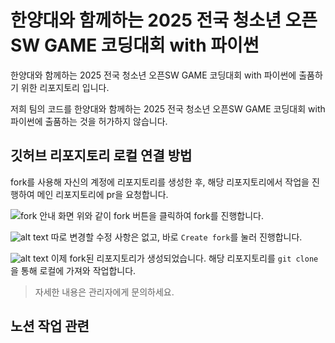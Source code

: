 # 한양대와 함께하는 2025 전국 청소년 오픈SW GAME 코딩대회 with 파이썬

한양대와 함께하는 2025 전국 청소년 오픈SW GAME 코딩대회 with 파이썬에 출품하기 위한 리포지토리 입니다.

저희 팀의 코드를 한양대와 함께하는 2025 전국 청소년 오픈SW GAME 코딩대회 with 파이썬에 출품하는 것을 허가하지 않습니다.

## 깃허브 리포지토리 로컬 연결 방법

fork를 사용해 자신의 계정에 리포지토리를 생성한 후, 해당 리포지토리에서 작업을 진행하여 메인 리포지토리에 pr을 요청합니다.

![fork 안내 화면](image/forkhelp.png)
위와 같이 fork 버튼을 클릭하여 fork를 진행합니다.

![alt text](image/forkwindowhelp.png)
따로 변경할 수정 사항은 없고, 바로 `Create fork`를 눌러 진행합니다.

![alt text](image/forkrepohelp.png)
이제 fork된 리포지토리가 생성되었습니다. 해당 리포지토리를 `git clone`을 통해 로컬에 가져와 작업합니다.

> 자세한 내용은 관리자에게 문의하세요.

## 노션 작업 관련
